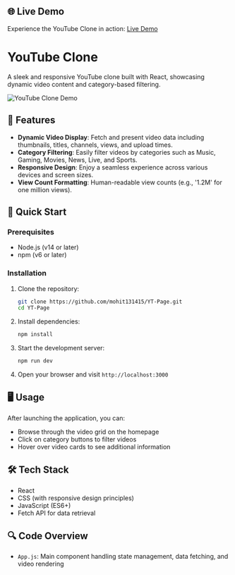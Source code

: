 ## 🌐 Live Demo

Experience the YouTube Clone in action: [Live Demo](https://mohit131415.github.io/YT-Page/)

# YouTube Clone

A sleek and responsive YouTube clone built with React, showcasing dynamic video content and category-based filtering.

![YouTube Clone Demo](https://placeholder.com/youtube-clone-demo.gif)

## 🌟 Features

- **Dynamic Video Display**: Fetch and present video data including thumbnails, titles, channels, views, and upload times.
- **Category Filtering**: Easily filter videos by categories such as Music, Gaming, Movies, News, Live, and Sports.
- **Responsive Design**: Enjoy a seamless experience across various devices and screen sizes.
- **View Count Formatting**: Human-readable view counts (e.g., '1.2M' for one million views).

## 🚀 Quick Start

### Prerequisites

- Node.js (v14 or later)
- npm (v6 or later)

### Installation

1. Clone the repository:
   ```bash
   git clone https://github.com/mohit131415/YT-Page.git
   cd YT-Page
   ```

2. Install dependencies:
   ```bash
   npm install
   ```

3. Start the development server:
   ```bash
   npm run dev
   ```

4. Open your browser and visit `http://localhost:3000`

## 🖥️ Usage

After launching the application, you can:

- Browse through the video grid on the homepage
- Click on category buttons to filter videos
- Hover over video cards to see additional information

## 🛠️ Tech Stack

- React
- CSS (with responsive design principles)
- JavaScript (ES6+)
- Fetch API for data retrieval

## 🔍 Code Overview

- `App.js`: Main component handling state management, data fetching, and video rendering
